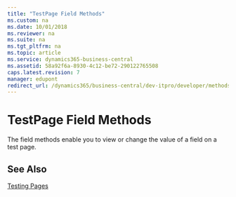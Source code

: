 ```yaml
---
title: "TestPage Field Methods"
ms.custom: na
ms.date: 10/01/2018
ms.reviewer: na
ms.suite: na
ms.tgt_pltfrm: na
ms.topic: article
ms.service: dynamics365-business-central
ms.assetid: 58a92f6a-8930-4c12-be72-290122765508
caps.latest.revision: 7
manager: edupont
redirect_url: /dynamics365/business-central/dev-itpro/developer/methods-auto/library
---
```


 

# TestPage Field Methods
The field methods enable you to view or change the value of a field on a test page.  
  
## See Also  
[Testing Pages](devenv-testpage-methods.md)